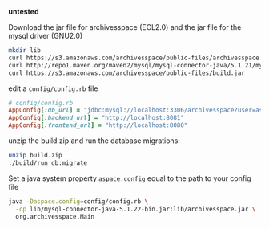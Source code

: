 **untested**

Download the jar file for archivesspace (ECL2.0) and the jar file for the mysql driver (GNU2.0) 

```sh
mkdir lib
curl https://s3.amazonaws.com/archivesspace/public-files/archivesspace.v0.2.0-1.jar -o lib/archivesspace.jar
curl http://repo1.maven.org/maven2/mysql/mysql-connector-java/5.1.21/mysql-connector-java-5.1.21.jar -o lib/mysql-connector-java-5.1.21.jar
curl https://s3.amazonaws.com/archivesspace/public-files/build.jar
```

edit a `config/config.rb` file
```ruby
# config/config.rb
AppConfig[:db_url] = "jdbc:mysql://localhost:3306/archivesspace?user=as&password=as123"
AppConfig[:backend_url] = "http://localhost:8081"
AppConfig[:frontend_url] = "http://localhost:8080"
```

unzip the build.zip and run the database migrations:
```sh
unzip build.zip
./build/run db:migrate
```

Set a java system property `aspace.config` equal to the path to your config file

```sh
java -Daspace.config=config/config.rb \
  -cp lib/mysql-connector-java-5.1.22-bin.jar:lib/archivesspace.jar \
  org.archivesspace.Main
```